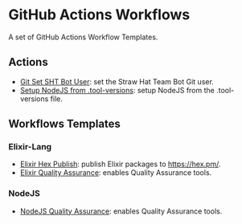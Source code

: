 # GitHub Actions Workflows

A set of GitHub Actions Workflow Templates.

## Actions

- [Git Set SHT Bot User](./git-set-sht-bot-user/README.md): set the Straw Hat Team Bot Git user.
- [Setup NodeJS from .tool-versions](./setup-nodejs-from-tool-versions/README.md): setup NodeJS from the .tool-versions
  file.

## Workflows Templates

### Elixir-Lang

- [Elixir Hex Publish](.github/workflows/elixir-hex-publish.md): publish Elixir packages to https://hex.pm/.
- [Elixir Quality Assurance](.github/workflows/elixir-quality-assurance.md): enables Quality Assurance tools.

### NodeJS

- [NodeJS Quality Assurance](.github/workflows/nodejs-quality-assurance.md): enables Quality Assurance tools.

